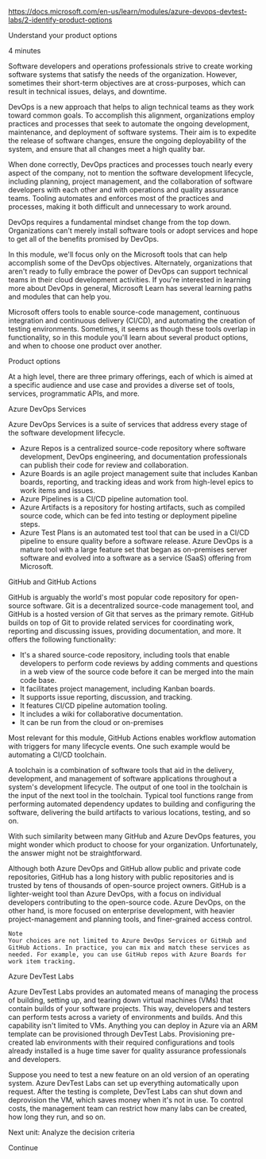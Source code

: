 
https://docs.microsoft.com/en-us/learn/modules/azure-devops-devtest-labs/2-identify-product-options

Understand your product options

4 minutes

Software developers and operations professionals strive to create working software systems that satisfy the needs of the organization. However, sometimes their short-term objectives are at cross-purposes, which can result in technical issues, delays, and downtime.

DevOps is a new approach that helps to align technical teams as they work toward common goals. To accomplish this alignment, organizations employ practices and processes that seek to automate the ongoing development, maintenance, and deployment of software systems. Their aim is to expedite the release of software changes, ensure the ongoing deployability of the system, and ensure that all changes meet a high quality bar.

When done correctly, DevOps practices and processes touch nearly every aspect of the company, not to mention the software development lifecycle, including planning, project management, and the collaboration of software developers with each other and with operations and quality assurance teams. Tooling automates and enforces most of the practices and processes, making it both difficult and unnecessary to work around.

DevOps requires a fundamental mindset change from the top down. Organizations can't merely install software tools or adopt services and hope to get all of the benefits promised by DevOps.

In this module, we'll focus only on the Microsoft tools that can help accomplish some of the DevOps objectives. Alternately, organizations that aren't ready to fully embrace the power of DevOps can support technical teams in their cloud development activities. If you're interested in learning more about DevOps in general, Microsoft Learn has several learning paths and modules that can help you.

Microsoft offers tools to enable source-code management, continuous integration and continuous delivery (CI/CD), and automating the creation of testing environments. Sometimes, it seems as though these tools overlap in functionality, so in this module you'll learn about several product options, and when to choose one product over another.


Product options

At a high level, there are three primary offerings, each of which is aimed at a specific audience and use case and provides a diverse set of tools, services, programmatic APIs, and more.


Azure DevOps Services

Azure DevOps Services is a suite of services that address every stage of the software development lifecycle.
* Azure Repos is a centralized source-code repository where software development, DevOps engineering, and documentation professionals can publish their code for review and collaboration.
* Azure Boards is an agile project management suite that includes Kanban boards, reporting, and tracking ideas and work from high-level epics to work items and issues.
* Azure Pipelines is a CI/CD pipeline automation tool.
* Azure Artifacts is a repository for hosting artifacts, such as compiled source code, which can be fed into testing or deployment pipeline steps.
* Azure Test Plans is an automated test tool that can be used in a CI/CD pipeline to ensure quality before a software release.
Azure DevOps is a mature tool with a large feature set that began as on-premises server software and evolved into a software as a service (SaaS) offering from Microsoft.


GitHub and GitHub Actions

GitHub is arguably the world's most popular code repository for open-source software. Git is a decentralized source-code management tool, and GitHub is a hosted version of Git that serves as the primary remote. GitHub builds on top of Git to provide related services for coordinating work, reporting and discussing issues, providing documentation, and more. It offers the following functionality:
* It's a shared source-code repository, including tools that enable developers to perform code reviews by adding comments and questions in a web view of the source code before it can be merged into the main code base.
* It facilitates project management, including Kanban boards.
* It supports issue reporting, discussion, and tracking.
* It features CI/CD pipeline automation tooling.
* It includes a wiki for collaborative documentation.
* It can be run from the cloud or on-premises

Most relevant for this module, GitHub Actions enables workflow automation with triggers for many lifecycle events. One such example would be automating a CI/CD toolchain.

A toolchain is a combination of software tools that aid in the delivery, development, and management of software applications throughout a system's development lifecycle. The output of one tool in the toolchain is the input of the next tool in the toolchain. Typical tool functions range from performing automated dependency updates to building and configuring the software, delivering the build artifacts to various locations, testing, and so on.

With such similarity between many GitHub and Azure DevOps features, you might wonder which product to choose for your organization. Unfortunately, the answer might not be straightforward.

Although both Azure DevOps and GitHub allow public and private code repositories, GitHub has a long history with public repositories and is trusted by tens of thousands of open-source project owners. GitHub is a lighter-weight tool than Azure DevOps, with a focus on individual developers contributing to the open-source code. Azure DevOps, on the other hand, is more focused on enterprise development, with heavier project-management and planning tools, and finer-grained access control.

    Note
    Your choices are not limited to Azure DevOps Services or GitHub and GitHub Actions. In practice, you can mix and match these services as needed. For example, you can use GitHub repos with Azure Boards for work item tracking.


Azure DevTest Labs

Azure DevTest Labs provides an automated means of managing the process of building, setting up, and tearing down virtual machines (VMs) that contain builds of your software projects. This way, developers and testers can perform tests across a variety of environments and builds. And this capability isn't limited to VMs. Anything you can deploy in Azure via an ARM template can be provisioned through DevTest Labs. Provisioning pre-created lab environments with their required configurations and tools already installed is a huge time saver for quality assurance professionals and developers.

Suppose you need to test a new feature on an old version of an operating system. Azure DevTest Labs can set up everything automatically upon request. After the testing is complete, DevTest Labs can shut down and deprovision the VM, which saves money when it's not in use. To control costs, the management team can restrict how many labs can be created, how long they run, and so on.


Next unit: Analyze the decision criteria

Continue

